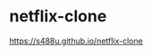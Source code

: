 # netflix-clone

<a href="https://s488u.github.io/netflix-clone">https://s488u.github.io/netflix-clone</a>
